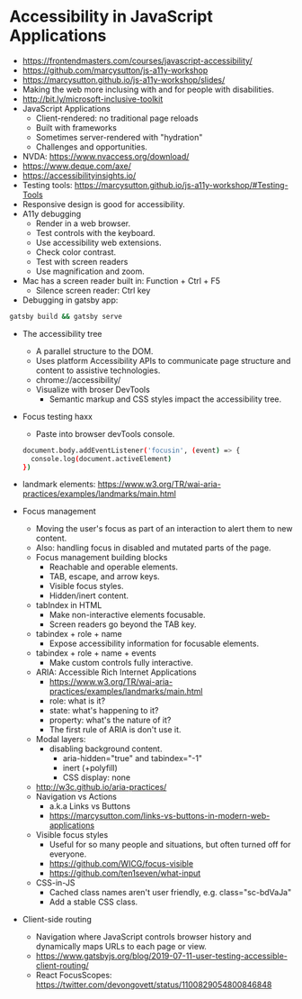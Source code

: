 # Accessibility in JavaScript Applications

* <https://frontendmasters.com/courses/javascript-accessibility/>
* <https://github.com/marcysutton/js-a11y-workshop>
* <https://marcysutton.github.io/js-a11y-workshop/slides/>
* Making the web more inclusing with and for people with disabilities.
* <http://bit.ly/microsoft-inclusive-toolkit>
* JavaScript Applications
  * Client-rendered: no traditional page reloads
  * Built with frameworks
  * Sometimes server-rendered with "hydration"
  * Challenges and opportunities.
* NVDA: <https://www.nvaccess.org/download/>
* <https://www.deque.com/axe/>
* <https://accessibilityinsights.io/>
* Testing tools: <https://marcysutton.github.io/js-a11y-workshop/#Testing-Tools>
* Responsive design is good for accessibility.
* A11y debugging
  * Render in a web browser.
  * Test controls with the keyboard.
  * Use accessibility web extensions.
  * Check color contrast.
  * Test with screen readers
  * Use magnification and zoom.
* Mac has a screen reader built in: Function + Ctrl + F5
  * Silence screen reader: Ctrl key
* Debugging in gatsby app:

```bash
gatsby build && gatsby serve
```

* The accessibility tree 
  * A parallel structure to the DOM.
  * Uses platform Accessibility APIs to communicate page structure and content to assistive technologies.
  * chrome://accessibility/
  * Visualize with broser DevTools
    * Semantic markup and CSS styles impact the accessibility tree.
* Focus testing haxx
  * Paste into browser devTools console.

  ```bash
  document.body.addEventListener('focusin', (event) => {
    console.log(document.activeElement)
  })
  ```

* landmark elements: <https://www.w3.org/TR/wai-aria-practices/examples/landmarks/main.html>
* Focus management
  * Moving the user's focus as part of an interaction to alert them to new content.
  * Also: handling focus in disabled and mutated parts of the page.
  * Focus management building blocks
    * Reachable and operable elements.
    * TAB, escape, and arrow keys.
    * Visible focus styles.
    * Hidden/inert content.
  * tabIndex in HTML
    * Make non-interactive elements focusable.
    * Screen readers go beyond the TAB key.
  * tabindex + role + name
    * Expose accessibility information for focusable elements.
  * tabindex + role + name + events
    * Make custom controls fully interactive.
  * ARIA: Accessible Rich Internet Applications
    * <https://www.w3.org/TR/wai-aria-practices/examples/landmarks/main.html>
    * role: what is it?
    * state: what's happening to it?
    * property: what's the nature of it?
    * The first rule of ARIA is don't use it.
  * Modal layers: 
    * disabling background content.
      * aria-hidden="true" and tabindex="-1"
      * inert (+polyfill)
      * CSS display: none
  * <http://w3c.github.io/aria-practices/>
  * Navigation vs Actions
    * a.k.a Links vs Buttons
    * <https://marcysutton.com/links-vs-buttons-in-modern-web-applications>
  * Visible focus styles
    * Useful for so many people and situations, but often turned off for everyone.
    * <https://github.com/WICG/focus-visible>
    * <https://github.com/ten1seven/what-input>
  * CSS-in-JS
    * Cached class names aren't user friendly, e.g. class="sc-bdVaJa"
    * Add a stable CSS class.
* Client-side routing
  * Navigation where JavaScript controls browser history and dynamically maps URLs to each page or view.
  * <https://www.gatsbyjs.org/blog/2019-07-11-user-testing-accessible-client-routing/>
  * React FocusScopes: <https://twitter.com/devongovett/status/1100829054800846848>
